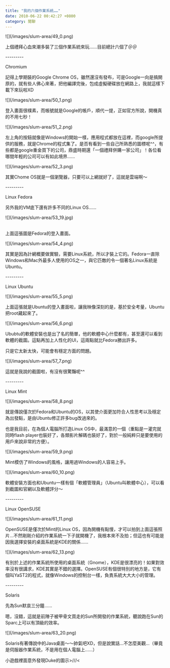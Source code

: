 ```yaml
---
title: "我的六個作業系統……"
date: 2010-06-22 00:42:27 +0800
category: 閒聊
---
```

<p>![](/images/slum-area/49_0.png)</p><p>上個禮拜心血來潮多裝了三個作業系統來玩&hellip;&hellip;目前總計六個了＠＠</p><p>---------</p><p>Chromium</p><p>記得上學期裝的Google Chrome OS，雖然還沒有發布，可是Google一向是搞開原的，就有些人佛心來著，把他編譯完後，包成虛擬硬碟放在網路上，我就這樣下載下來玩啦XD</p><p>![](/images/slum-area/50_1.png)</p><p>登入畫面很樸素，而帳號就是Google的帳戶，順代一提，正如官方所說，開機真的不用七秒！</p><p>![](/images/slum-area/51_2.png)</p><p>左上角的按鈕就像是Windows的開始一樣，應用程式都放在這裡，而google所提供的服務，就是Chrome的程式集了。是否有看到一些自己所熟悉的圖標呢^^，有些都是google重金買下的公司，鼎盛時期還「一個禮拜併購一家公司」！各位看哪間年輕的公司可以有如此境界&hellip;&hellip;</p><p>![](/images/slum-area/52_3.png)</p><p>其實Chome OS就是一個瀏覽器，只要可以上網就好了，這就是雲端啊～</p><p>---------</p><p>Linux Fedora</p><p>另外我的VM底下還有許多不同的Linux OS&hellip;&hellip;</p><p>![](/images/slum-area/53_19.jpg)<br /><br /></p><p>上面這張圖是Fedora的登入畫面。</p><p>![](/images/slum-area/54_4.png)</p><p>其實是因為計網概要做實驗，需要Linux系統，所以才裝上它的。Fedora一直除Windows和Mac外最多人使用的OS之一，與它匹敵的令一個著名Linux系統是Ubuntu。</p><p>---------</p><p>Linux Ubuntu</p><p>![](/images/slum-area/55_5.png)</p><p>上面這張就是Ubuntu的登入畫面啦，讓我映像深刻的是，基於安全考量，Ubuntu把root藏起來了。</p><p>![](/images/slum-area/56_6.png)</p><p>Ububtu的軟體安裝也是出了名的簡單，他的軟體中心什麼都有，甚至還可以看到軟體的截圖。這點再加上人性化的UI，這兩點就比Fedora勝出許多。</p><p>只是它太新太快，可能會有穩定方面的問題。</p><p>![](/images/slum-area/57_7.png)</p><p>這就是我說的截圖啦，有沒有很驚豔呢^^</p><p>---------</p><p>Linux Mint</p><p>![](/images/slum-area/58_8.png)</p><p>就是傳說僅次於Fedora和Ubuntu的OS，以其使介面更加符合人性思考以及穩定為出發點，是由Ubuntu修正許多bug改過來的。</p><p>也是我目前，在為個人電腦所打造Linux OS中，最滿意的一個（重點是一灌完就同時flash player也裝好了，各類影片解碼也裝好了，對於一般純粹只是要使用的用戶來說非常的方便）。</p><p>![](/images/slum-area/59_9.png)</p><p>Mint模仿了Windows的風格，讓用過Windows的人容易上手。</p><p>![](/images/slum-area/60_10.png)</p><p>軟體安裝方面也和Ubuntu一樣有個「軟體管理員」（Ubuntu叫軟體中心），可以看到截圖和官網以及軟體評分～</p><p>---------</p><p>Linux OpenSUSE</p><p>![](/images/slum-area/61_11.png)</p><p>OpenSUSE是僅次於Mint的Linux OS，因為開機有點慢，才可以拍到上面這張照片&hellip;不然剛剛介紹的作業系統一下子就開機了，我根本來不及拍；但這也有可能是因我選擇安裝的桌面系統是KDE的關係&hellip;&hellip;</p><p>![](/images/slum-area/62_13.png)</p><p>有別於上述的作業系統所使用的桌面系統（Gnome），KDE是很漂亮的！如果對效率沒有很講求，KDE其實是不錯的選擇。OpenSUSE有個很特別的地方是，它有個叫YaST2的程式，就像Windows的控制台一樣，負責系統大大大小的管理。</p><p>---------</p><p>Solaris</p><p>先為Sun默哀三分鐘&hellip;&hellip;</p><p>嗯，沒錯，這就是前陣子被甲骨文買走的Sun所開發的作業系統，聽說跑在Sun的Sparc上可以有頂級的效率。</p><p>![](/images/slum-area/63_20.png)</p><p>Solaris有著傳說中的Java桌面～～帥氣吧XD，但是說實話&hellip;不怎麼美觀&hellip;（畢竟是伺服器作業系統，不是用在個人電腦上&hellip;&hellip;）</p><p>小遊戲裡面意外發現Duke的圖示&gt;///&lt;</p>
